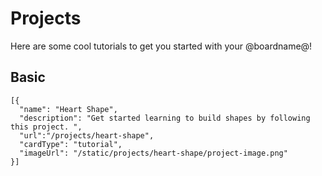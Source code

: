 # Projects

Here are some cool tutorials to get you started with your @boardname@!

## Basic

```codecard
[{
  "name": "Heart Shape",
  "description": "Get started learning to build shapes by following this project. ",
  "url":"/projects/heart-shape",
  "cardType": "tutorial",
  "imageUrl": "/static/projects/heart-shape/project-image.png"
}]
```

